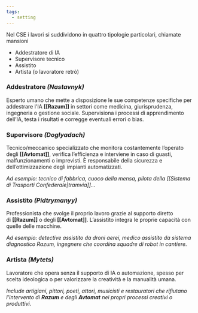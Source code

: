 ```yaml
---
tags:
  - setting
---
```

Nel CSE i lavori si suddividono in quattro tipologie particolari, chiamate mansioni
- Addestratore di IA
- Supervisore tecnico
- Assistito
- Artista (o lavoratore retrò)
### Addestratore *(Nastavnyk)*
Esperto umano che mette a disposizione le sue competenze specifiche per addestrare l'IA **[[Razum]]** in settori come medicina, giurisprudenza, ingegneria o gestione sociale. Supervisiona i processi di apprendimento dell’IA, testa i risultati e corregge eventuali errori o bias.
### Supervisore *(Doglyadach)*
Tecnico/meccanico specializzato che monitora costantemente l’operato degli **[[Avtomat]]**, verifica l’efficienza e interviene in caso di guasti, malfunzionamenti o imprevisti. È responsabile della sicurezza e dell’ottimizzazione degli impianti automatizzati.

*Ad esempio: tecnico di fabbrica, cuoco della mensa, pilota della [[Sistema di Trasporti Confederale|tramvia]]...*
### Assistito *(Pidtrymanyy)*
Professionista che svolge il proprio lavoro grazie al supporto diretto di **[[Razum]]** o degli **[[Avtomat]]**. L’assistito integra le proprie capacità con quelle delle macchine.

*Ad esempio: detective assistito da droni aerei, medico assistito da sistema diagnostico Razum, ingegnere che coordina squadre di robot in cantiere.* 
### Artista *(Mytets)*
Lavoratore che opera senza il supporto di IA o automazione, spesso per scelta ideologica o per valorizzare la creatività e la manualità umana. 

*Include artigiani, pittori, poeti, attori, musicisti e restauratori che rifiutano l’intervento di **Razum** e degli **Avtomat** nei propri processi creativi o produttivi.*